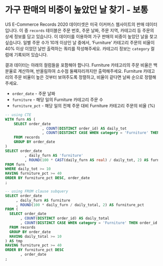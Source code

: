 # 가구 판매의 비중이 높았던 날 찾기 - 보통
US E-Commerce Records 2020 데이터셋은 미국 이커머스 웹사이트의 판매 데이터 입니다. 이 중 `records` 테이블은 주문 번호, 주문 날짜, 주문 지역, 카테고리 등 주문의 상세 정보를 담고 있습니다. 이 데이터를 이용하여 가구 판매의 비중이 높았던 날을 찾고 싶습니다. 일별 주문 수가 10개 이상인 날 중에서, ‘Furniture’ 카테고리 주문의 비율이 40% 이상 이었던 날만 출력하는 쿼리를 작성해주세요. 카테고리 정보는 `category` 컬럼에 기록되어 있습니다.

결과 데이터는 아래의 컬럼들을 포함해야 합니다. Furniture 카테고리의 주문 비율은 백분율로 계산하며, 반올림하여 소수점 둘째자리까지만 출력해주세요. Furniture 카테고리의 주문 비율이 높은 것부터 보여주도록 정렬하고, 비율이 같다면 날짜 순으로 정렬해주세요.

- `order_date` - 주문 날짜
- `furniture` - 해당 일의 Furniture 카테고리 주문 수
- `furniture_pct` - 해당 일의 전체 주문 대비 Furniture 카테고리 주문의 비율 (%)

```sql
-- using CTE
WITH furn AS (
    SELECT order_date
				 , COUNT(DISTINCT order_id) AS daily_tot
				 , COUNT(DISTINCT CASE WHEN category = 'Furniture' THEN order_id END) AS daily_furn
    FROM records
    GROUP BY order_date
)
SELECT order_date
		 , daily_furn AS 'furniture'
		 , ROUND(100 * CAST(daily_furn AS real) / daily_tot, 2) AS furniture_pct
FROM furn
WHERE daily_tot >= 10
HAVING furniture_pct >= 40
ORDER BY furniture_pct DESC, order_date
;

-- using FROM clause subquery
SELECT order_date
     , daily_furn AS furniture 
     , ROUND(100 * daily_furn / daily_total, 2) AS furniture_pct
FROM (
  SELECT order_date
       , COUNT(DISTINCT order_id) AS daily_total
       , COUNT(DISTINCT CASE WHEN category = 'Furniture' THEN order_id END) AS daily_furn
  FROM records
  GROUP BY order_date
  HAVING daily_total >= 10
) AS tmp
HAVING furniture_pct >= 40
ORDER BY furniture_pct DESC
       , order_date
;
```
